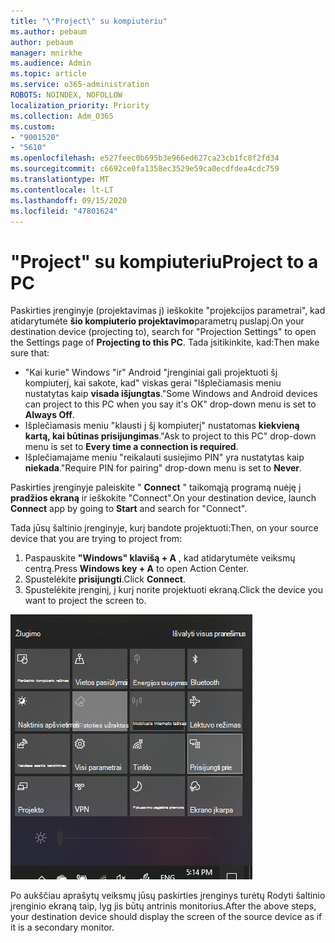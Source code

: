 ```yaml
---
title: "\"Project\" su kompiuteriu"
ms.author: pebaum
author: pebaum
manager: mnirkhe
ms.audience: Admin
ms.topic: article
ms.service: o365-administration
ROBOTS: NOINDEX, NOFOLLOW
localization_priority: Priority
ms.collection: Adm_O365
ms.custom:
- "9001520"
- "5610"
ms.openlocfilehash: e527feec0b695b3e966ed627ca23cb1fc8f2fd34
ms.sourcegitcommit: c6692ce0fa1358ec3529e59ca0ecdfdea4cdc759
ms.translationtype: MT
ms.contentlocale: lt-LT
ms.lasthandoff: 09/15/2020
ms.locfileid: "47801624"
---
```

# <a name="project-to-a-pc"></a><span data-ttu-id="dd6bb-102">"Project" su kompiuteriu</span><span class="sxs-lookup"><span data-stu-id="dd6bb-102">Project to a PC</span></span>

<span data-ttu-id="dd6bb-103">Paskirties įrenginyje (projektavimas į) ieškokite "projekcijos parametrai", kad atidarytumėte **šio kompiuterio projektavimo**parametrų puslapį.</span><span class="sxs-lookup"><span data-stu-id="dd6bb-103">On your destination device (projecting to), search for "Projection Settings" to open the Settings page of **Projecting to this PC**.</span></span> <span data-ttu-id="dd6bb-104">Tada įsitikinkite, kad:</span><span class="sxs-lookup"><span data-stu-id="dd6bb-104">Then make sure that:</span></span>
- <span data-ttu-id="dd6bb-105">"Kai kurie" Windows "ir" Android "įrenginiai gali projektuoti šį kompiuterį, kai sakote, kad" viskas gerai "Išplečiamasis meniu nustatytas kaip **visada išjungtas**.</span><span class="sxs-lookup"><span data-stu-id="dd6bb-105">"Some Windows and Android devices can project to this PC when you say it's OK" drop-down menu is set to **Always Off**.</span></span>
- <span data-ttu-id="dd6bb-106">Išplečiamasis meniu "klausti į šį kompiuterį" nustatomas **kiekvieną kartą, kai būtinas prisijungimas**.</span><span class="sxs-lookup"><span data-stu-id="dd6bb-106">"Ask to project to this PC" drop-down menu is set to **Every time a connection is required**.</span></span>
- <span data-ttu-id="dd6bb-107">Išplečiamajame meniu "reikalauti susiejimo PIN" yra nustatytas kaip **niekada**.</span><span class="sxs-lookup"><span data-stu-id="dd6bb-107">"Require PIN for pairing" drop-down menu is set to **Never**.</span></span>

<span data-ttu-id="dd6bb-108">Paskirties įrenginyje paleiskite " **Connect** " taikomąją programą nuėję į **pradžios ekraną** ir ieškokite "Connect".</span><span class="sxs-lookup"><span data-stu-id="dd6bb-108">On your destination device, launch **Connect** app by going to **Start** and search for "Connect".</span></span>

<span data-ttu-id="dd6bb-109">Tada jūsų šaltinio įrenginyje, kurį bandote projektuoti:</span><span class="sxs-lookup"><span data-stu-id="dd6bb-109">Then, on your source device that you are trying to project from:</span></span>

1. <span data-ttu-id="dd6bb-110">Paspauskite **"Windows" klavišą + A** , kad atidarytumėte veiksmų centrą.</span><span class="sxs-lookup"><span data-stu-id="dd6bb-110">Press **Windows key + A** to open Action Center.</span></span>
2. <span data-ttu-id="dd6bb-111">Spustelėkite **prisijungti**.</span><span class="sxs-lookup"><span data-stu-id="dd6bb-111">Click **Connect**.</span></span>
3. <span data-ttu-id="dd6bb-112">Spustelėkite įrenginį, į kurį norite projektuoti ekraną.</span><span class="sxs-lookup"><span data-stu-id="dd6bb-112">Click the device you want to project the screen to.</span></span>

!["Project" su kompiuteriu](media/project-to-a-pc.png)

<span data-ttu-id="dd6bb-114">Po aukščiau aprašytų veiksmų jūsų paskirties įrenginys turėtų Rodyti šaltinio įrenginio ekraną taip, lyg jis būtų antrinis monitorius.</span><span class="sxs-lookup"><span data-stu-id="dd6bb-114">After the above steps, your destination device should display the screen of the source device as if it is a secondary monitor.</span></span>
